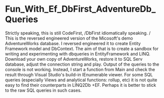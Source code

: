 # Fun_With_Ef_DbFirst_AdventureDb_Queries
Strictly speaking, this is still CodeFirst, /DbFirst idiomatically speaking. / 
This is the reversed engineered version of the Micosoft's demo AdventureWorks database. I reversed engineered it to create Entity Framework model and DbContext. 
The aim of that is to create a sandbox for writing and experimenting with dbqueries in EntityFramework and LINQ.
Download your own copy of AdventureWorks, restore it to SQL Serv database, adjust the connection string and play. 
Output of the queries to the console is not working. Instead, I start a function from Main and check the result through Visual Studio's build-in IEnumerable viewer. 
For some SQL queries (especially Views and analytical functions: rollup, etc) it is not quite easy to find their counterparts in LINQ2Db +EF. Perhaps it is better to stick to the raw SQL queries in such cases. 
